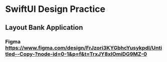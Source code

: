 #  SwiftUI Design Practice

## Layout Bank Application
### Figma https://www.figma.com/design/FrJzori3KYGbhcYusykpdl/Untitled--Copy-?node-id=0-1&p=f&t=TrxJY8xIOmiDG9MZ-0
